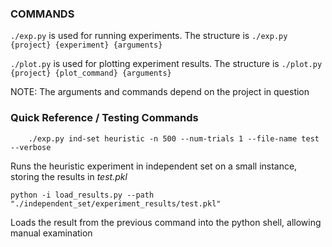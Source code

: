 ### COMMANDS

`./exp.py` is used for running experiments. The structure is
```./exp.py {project} {experiment} {arguments}```

`./plot.py` is used for plotting experiment results. The structure is
```./plot.py {project} {plot_command} {arguments}```

NOTE: The arguments and commands depend on the project in question

### Quick Reference / Testing Commands

```
    ./exp.py ind-set heuristic -n 500 --num-trials 1 --file-name test --verbose
```

Runs the heuristic experiment in independent set on a small instance, storing the results in *test.pkl*

```python -i load_results.py --path "./independent_set/experiment_results/test.pkl"```

Loads the result from the previous command into the python shell, allowing manual examination